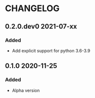 # CHANGELOG

<!--
IMPORTANT: the build script extracts the most recent versino from this file
so make sure you follow the template
-->

<!-- Use the poetry changelog a template for each release:
## 1.2.3 2020-01-01

### Breaking Changes

* An Item

### Added

* An Item

### Changed

* An Item

### Fixed

* An Item

-->

## 0.2.0.dev0 2021-07-xx

### Added
* Add explicit support for python 3.6-3.9

## 0.1.0 2020-11-25

### Added
* Alpha version

